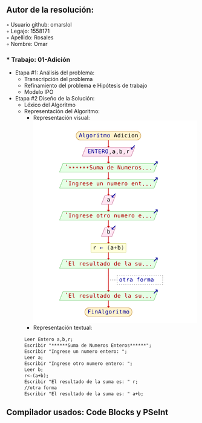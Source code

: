## Autor de la resolución:  
◦ Usuario github: omarslol  
◦ Legajo: 1558171  
◦ Apellido: Rosales  
◦ Nombre: Omar    

### * Trabajo: 01-Adición  
  * Etapa #1: Análisis del problema:  
    * Transcripción del problema  
    * Refinamiento del problema e Hipótesis de trabajo  
    * Modelo IPO  
  * Etapa #2 Diseño de la Solución:  
    * Léxico del Algoritmo  
    * Representación del Algoritmo:  
      * Representación visual:  
        ![adicion](https://github.com/omarslol/AED/blob/master/Imagenes/HolaMundo/Adicion.png)
      * Representación textual:  
      ~~~
      Leer Entero a,b,r;
      Escribir "******Suma de Numeros Enteros******";
      Escribir "Ingrese un numero entero: ";
      Leer a;
      Escribir "Ingrese otro numero entero: ";
      Leer b;
      r<-(a+b);
      Escribir "El resultado de la suma es: " r;
      //otra forma
      Escribir "El resultado de la suma es: " a+b;
      ~~~
## Compilador usados: Code Blocks y PSeInt
